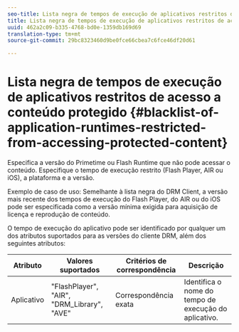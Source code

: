 ```yaml
---
seo-title: Lista negra de tempos de execução de aplicativos restritos de acesso a conteúdo protegido
title: Lista negra de tempos de execução de aplicativos restritos de acesso a conteúdo protegido
uuid: 462a2c09-b335-4768-bd0e-1359db169d69
translation-type: tm+mt
source-git-commit: 29bc8323460d9be0fce66cbea7c6fce46df20d61

---
```



# Lista negra de tempos de execução de aplicativos restritos de acesso a conteúdo protegido {#blacklist-of-application-runtimes-restricted-from-accessing-protected-content}

Especifica a versão do Primetime ou Flash Runtime que não pode acessar o conteúdo. Especifique o tempo de execução restrito (Flash Player, AIR ou iOS), a plataforma e a versão.

Exemplo de caso de uso: Semelhante à lista negra do DRM Client, a versão mais recente dos tempos de execução do Flash Player, do AIR ou do iOS pode ser especificada como a versão mínima exigida para aquisição de licença e reprodução de conteúdo.

O tempo de execução do aplicativo pode ser identificado por qualquer um dos atributos suportados para as versões do cliente DRM, além dos seguintes atributos:

| **Atributo** | **Valores suportados** | **Critérios de correspondência** | **Descrição** |
|---|---|---|---|
| Aplicativo | &quot;FlashPlayer&quot;, &quot;AIR&quot;, &quot;DRM_Library&quot;, &quot;AVE&quot; | Correspondência exata | Identifica o nome do tempo de execução do aplicativo. |

